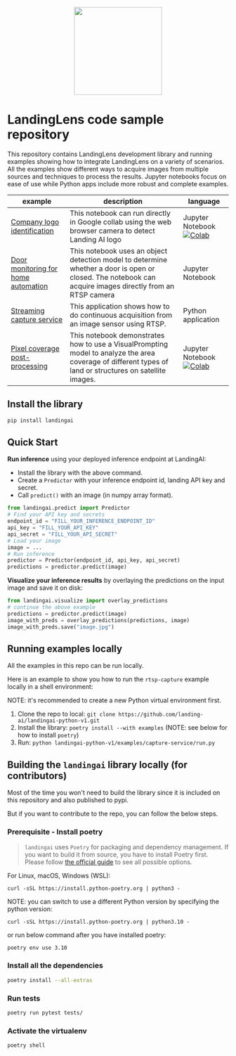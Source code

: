 <p align="center">
  <img width="200" height="200" src="https://github.com/landing-ai/landingai-python-v1/raw/main/assets/avi-logo.png">
</p>

# LandingLens code sample repository
This repository contains LandingLens development library and running examples showing how to integrate LandingLens on a variety of scenarios. All the examples show different ways to acquire images from multiple sources and techniques to process the results. Jupyter notebooks focus on ease of use while Python apps include more robust and complete examples.

<!-- Generated using https://www.tablesgenerator.com/markdown_tables -->
| example | description | language |
|---|---|---|
| [Company logo identification](https://github.com/landing-ai/landingai-python-v1/blob/main/examples/webcam-collab-notebook/webcam-collab-notebook.ipynb) | This notebook can run directly in Google collab using the web browser camera to detect Landing AI logo | Jupyter Notebook [![Colab](https://colab.research.google.com/assets/colab-badge.svg)](https://colab.research.google.com/github/landing-ai/landingai-python-v1/blob/main/examples/webcam-collab-notebook/webcam-collab-notebook.ipynb)|
| [Door monitoring for home automation](https://github.com/landing-ai/landingai-python-v1/blob/main/examples/rtsp-capture-notebook/rtsp-capture.ipynb) | This notebook uses an object detection model to determine whether a door is open or closed. The notebook can acquire images directly from an RTSP camera | Jupyter Notebook |
| [Streaming capture service](https://github.com/landing-ai/landingai-python-v1/tree/main/examples/capture-service) | This application shows how to do continuous acquisition from an image sensor using RTSP. | Python application |
| [Pixel coverage post-processing](https://github.com/landing-ai/landingai-python-v1/tree/main/examples/post-processings/farmland-coverage/farmland-coverage.ipynb) | This notebook demonstrates how to use a VisualPrompting model to analyze the area coverage of different types of land or structures on satellite images. | Jupyter Notebook  [![Colab](https://colab.research.google.com/assets/colab-badge.svg)](https://colab.research.google.com/github/landing-ai/landingai-python-v1/blob/main/examples/post-processings/farmland-coverage/farmland-coverage.ipynb) |

## Install the library

```bash
pip install landingai
```

## Quick Start

**Run inference** using your deployed inference endpoint at LandingAI:

- Install the library with the above command.
- Create a `Predictor` with your inference endpoint id, landing API key and secret.
- Call `predict()` with an image (in numpy array format).

```python
from landingai.predict import Predictor
# Find your API key and secrets
endpoint_id = "FILL_YOUR_INFERENCE_ENDPOINT_ID"
api_key = "FILL_YOUR_API_KEY"
api_secret = "FILL_YOUR_API_SECRET"
# Load your image
image = ...
# Run inference
predictor = Predictor(endpoint_id, api_key, api_secret)
predictions = predictor.predict(image)
```

**Visualize your inference results** by overlaying the predictions on the input image and save it on disk:

```python
from landingai.visualize import overlay_predictions
# continue the above example
predictions = predictor.predict(image)
image_with_preds = overlay_predictions(predictions, image)
image_with_preds.save("image.jpg")
```

## Running examples locally

All the examples in this repo can be run locally. 

Here is an example to show you how to run the `rtsp-capture` example locally in a shell environment:

NOTE: it's recommended to create a new Python virtual environment first.

1. Clone the repo to local: `git clone https://github.com/landing-ai/landingai-python-v1.git`
2. Install the library: `poetry install --with examples` (NOTE: see below for how to install `poetry`)
3. Run: `python landingai-python-v1/examples/capture-service/run.py`

## Building the `landingai` library locally (for contributors)

Most of the time you won't need to build the library since it is included on this repository and also published to pypi.

But if you want to contribute to the repo, you can follow the below steps.

### Prerequisite - Install poetry

> `landingai` uses `Poetry` for packaging and dependency management. If you want to build it from source, you have to install Poetry first. Please follow
[the official guide](https://python-poetry.org/docs/#installation) to see all possible options.

For Linux, macOS, Windows (WSL):

```
curl -sSL https://install.python-poetry.org | python3 -
```

NOTE: you can switch to use a different Python version by specifying the python version:

```
curl -sSL https://install.python-poetry.org | python3.10 -
```

or run below command after you have installed poetry:

```
poetry env use 3.10
```

### Install all the dependencies

```bash
poetry install --all-extras
```

### Run tests

```bash
poetry run pytest tests/
```

### Activate the virtualenv

```bash
poetry shell
```
